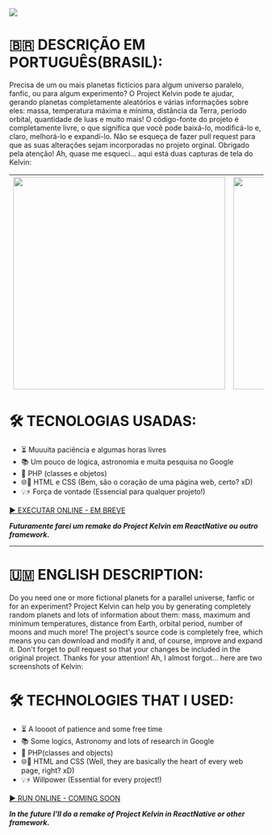 <img src="https://raw.githubusercontent.com/Redwars22/Web2/main/Kelvin/resx/kelvin.png">

# 🇧🇷️ DESCRIÇÃO EM PORTUGUÊS(BRASIL):
Precisa de um ou mais planetas fictícios para algum universo paralelo, fanfic, ou para algum experimento? O Project Kelvin pode te ajudar, gerando planetas
completamente aleatórios e várias informações sobre eles: massa, temperatura máxima e mínima, distância da Terra, período orbital, quantidade de luas e muito mais!
O código-fonte do projeto é completamente livre, o que significa que você pode baixá-lo, modificá-lo e, claro, melhorá-lo e expandi-lo. Não se esqueça de fazer pull
request para que as suas alterações sejam incorporadas no projeto orginal. Obrigado pela atenção! Ah, quase me esqueci... aqui está duas capturas de tela do Kelvin:

| <img src="https://media-exp1.licdn.com/dms/image/C4E22AQFh2pFc_EVfkA/feedshare-shrink_800/0/1637597852471?e=1640822400&v=beta&t=4jcKAHW63NOTkqCUeCQS7HcrUCDQwJyS8PKiZG_qJ2w" width="420px"> | <img src="https://media-exp1.licdn.com/dms/image/C4E2CAQHeFcXNL4HE_g/comment-image-shrink_8192_1280/0/1637623692364?e=1637791200&v=beta&t=CMO9ZFzMChrOUPXICo4CR4ZUZro1QkwBCv7oNx6PGf4" width="420px">|
|--- |--- |

# 🛠️ TECNOLOGIAS USADAS:
* ⏳️ Muuuita paciência e algumas horas livres
* 📚️ Um pouco de lógica, astronomia e muita pesquisa no Google
* 🔮️ PHP (classes e objetos)
* 🌐️🧠️ HTML e CSS (Bem, são o coração de uma página web, certo? xD)
* 💡️⚡️ Força de vontade (Essencial para qualquer projeto!)

[ ▶️ EXECUTAR ONLINE - EM BREVE]()

***Futuramente farei um remake do Project Kelvin em ReactNative ou outro framework.***
<hr/>

# 🇺🇲️ ENGLISH DESCRIPTION:
Do you need one or more fictional planets for a parallel universe, fanfic or for an experiment? Project Kelvin can help you by generating completely random planets
and lots of information about them: mass, maximum and minimum temperatures, distance from Earth, orbital period, number of moons and much more! The project's source
code is completely free, which means you can download and modify it and, of course, improve and expand it. Don't forget to pull request so that your changes be 
included in the original project. Thanks for your attention! Ah, I almost forgot... here are two screenshots of Kelvin:

# 🛠️ TECHNOLOGIES THAT I USED:
* ⏳️ A loooot of patience and some free time
* 📚️ Some logics, Astronomy and lots of research in Google
* 🔮️ PHP(classes and objects)
* 🌐️🧠️ HTML and CSS (Well, they are basically the heart of every web page, right? xD)
* 💡️⚡️ Willpower (Essential for every project!)

[ ▶️ RUN ONLINE - COMING SOON]()

***In the future I'll do a remake of Project Kelvin in ReactNative or other framework.***
